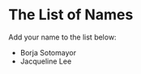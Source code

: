 The List of Names
=================

Add your name to the list below:

* Borja Sotomayor
* Jacqueline Lee

